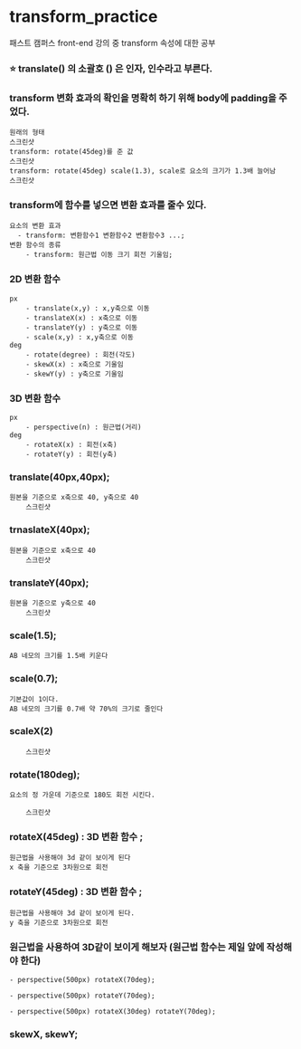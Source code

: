 # transform_practice

패스트 캠퍼스 front-end 강의 중 transform 속성에 대한 공부

### ⭐️ translate() 의 소괄호 () 은 인자, 인수라고 부른다.

### transform 변화 효과의 확인을 명확히 하기 위해 body에 padding을 주었다.

    원래의 형태
    스크린샷
    transform: rotate(45deg)를 준 값
    스크린샷
    transform: rotate(45deg) scale(1.3), scale로 요소의 크기가 1.3배 늘어남
    스크린샷

### transform에 함수를 넣으면 변환 효과를 줄수 있다.

    요소의 변환 효과
      - transform: 변환함수1 변환함수2 변환함수3 ...;
    변환 함수의 종류
    	- transform: 원근법 이동 크기 회전 기울임;

### 2D 변환 함수

    px
    	- translate(x,y) : x,y축으로 이동
    	- translateX(x)	: x축으로 이동
    	- translateY(y) : y축으로 이동
    	- scale(x,y) : x,y축으로 이동
    deg
    	- rotate(degree) : 회전(각도)
    	- skewX(x) : x축으로 기울임
    	- skewY(y) : y축으로 기울임

### 3D 변환 함수

    px
    	- perspective(n) : 원근법(거리)
    deg
    	- rotateX(x) : 회전(x축)
    	- rotateY(y) : 회전(y축)

### translate(40px,40px);

    원본을 기준으로 x축으로 40, y축으로 40
    	스크린샷

### trnaslateX(40px);

    원본을 기준으로 x축으로 40
    	스크린샷

### translateY(40px);

    원본을 기준으로 y축으로 40
    	스크린샷

### scale(1.5);

    AB 네모의 크기를 1.5배 키운다

### scale(0.7);

    기본값이 1이다.
    AB 네모의 크기를 0.7배 약 70%의 크기로 줄인다

### scaleX(2)

    	스크린샷

### rotate(180deg);

    요소의 정 가운데 기준으로 180도 회전 시킨다.

    	스크린샷

### rotateX(45deg) : 3D 변환 함수 ;

    원근법을 사용해야 3d 같이 보이게 된다
    x 축을 기준으로 3차원으로 회전

### rotateY(45deg) : 3D 변환 함수 ;

    원근법을 사용해야 3d 같이 보이게 된다.
    y 축을 기준으로 3차원으로 회전

### 원근법을 사용하여 3D같이 보이게 해보자 (원근법 함수는 제일 앞에 작성해야 한다)

    - perspective(500px) rotateX(70deg);

    - perspective(500px) rotateY(70deg);

    - perspective(500px) rotateX(30deg) rotateY(70deg);

### skewX, skewY;
